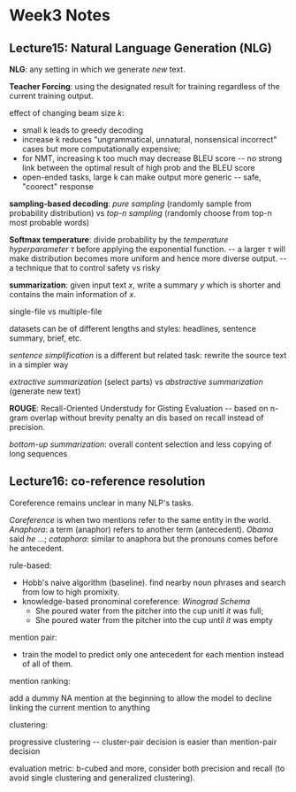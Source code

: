 # Week3 Notes

## Lecture15: Natural Language Generation (NLG)

**NLG**: any setting in which we generate *new* text.

**Teacher Forcing**: using the designated result for training regardless of the current training output.

effect of changing beam size $k$:

- small k leads to greedy decoding
- increase k reduces "ungrammatical, unnatural, nonsensical incorrect" cases but more computationally expensive;
- for NMT, increasing k too much may decrease BLEU score -- no strong link between the optimal result of high prob and the BLEU score
- open-ended tasks, large k can make output more generic -- safe, "coorect" response

**sampling-based decoding**: *pure sampling* (randomly sample from probability distribution) vs *top-n sampling* (randomly choose from top-n most probable words)

**Softmax temperature**: divide probability by the *temperature hyperparameter* $\tau$ before applying the exponential function. -- a larger $\tau$ will make distribution becomes more uniform and hence more diverse output. -- a technique that to control safety vs risky

**summarization**: given input text $x$, write a summary $y$ which is shorter and contains the main information of $x$.

single-file vs multiple-file

datasets can be of different lengths and styles: headlines, sentence summary, brief, etc.

*sentence simplification* is a different but related task: rewrite the source text in a simpler way

*extractive summarization* (select parts) vs *abstractive summarization* (generate new text)

**ROUGE**: Recall-Oriented Understudy for Gisting Evaluation --  based on n-gram overlap without brevity penalty an dis based on recall instead of precision.

*bottom-up summarization*: overall content selection and less copying of long sequences

## Lecture16: co-reference resolution

Coreference remains unclear in many NLP's tasks.

*Coreference* is when two mentions refer to the same entity in the world. *Anaphora*: a term (anaphor) refers to another term (antecedent). *Obama* said *he* ...; *cataphora*: similar to anaphora but the pronouns comes before he antecedent.

rule-based:

- Hobb's naive algorithm (baseline). find nearby noun phrases and search from low to high promixity.
- knowledge-based pronominal coreference: *Winograd Schema*
  - She poured water from the pitcher into the cup unitl *it* was full;
  - She poured water from the pitcher into the cup until *it* was empty

mention pair:

- train the model to predict only one antecedent for each mention instead of all of them.

mention ranking:

add a dummy NA mention at the beginning to allow the model to decline linking the current mention to anything

clustering:

progressive clustering -- cluster-pair decision is easier than mention-pair decision

evaluation metric: b-cubed and more, consider both precision and recall (to avoid single clustering and generalized clustering).
